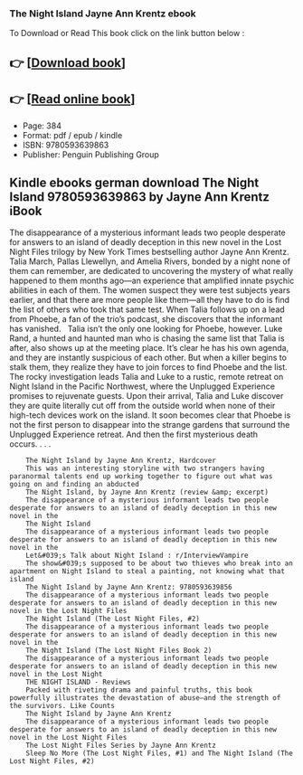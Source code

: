 ### The Night Island Jayne Ann Krentz ebook

To Download or Read This book click on the link button below :

## 👉  [**[Download book](http://ebooksharez.info/download.php?group=book&from=github.com&id=719409&lnk=1066 "Download book")**]

## 👉  [**[Read online book](http://ebooksharez.info/download.php?group=book&from=github.com&id=719409&lnk=1066 "Read online book")**]


* Page: 384
* Format: pdf / epub / kindle
* ISBN: 9780593639863
* Publisher: Penguin Publishing Group



## Kindle ebooks german download The Night Island 9780593639863 by Jayne Ann Krentz iBook



The disappearance of a mysterious informant leads two people desperate for answers to an island of deadly deception in this new novel in the Lost Night Files trilogy by New York Times bestselling author Jayne Ann Krentz.
  
 Talia March, Pallas Llewellyn, and Amelia Rivers, bonded by a night none of them can remember, are dedicated to uncovering the mystery of what really happened to them months ago—an experience that amplified innate psychic abilities in each of them. The women suspect they were test subjects years earlier, and that there are more people like them—all they have to do is find the list of others who took that same test. When Talia follows up on a lead from Phoebe, a fan of the trio’s podcast, she discovers that the informant has vanished.
  
 Talia isn’t the only one looking for Phoebe, however. Luke Rand, a hunted and haunted man who is chasing the same list that Talia is after, also shows up at the meeting place. It’s clear he has his own agenda, and they are instantly suspicious of each other. But when a killer begins to stalk them, they realize they have to join forces to find Phoebe and the list.
  
 The rocky investigation leads Talia and Luke to a rustic, remote retreat on Night Island in the Pacific Northwest, where the Unplugged Experience promises to rejuvenate guests. Upon their arrival, Talia and Luke discover they are quite literally cut off from the outside world when none of their high-tech devices work on the island. It soon becomes clear that Phoebe is not the first person to disappear into the strange gardens that surround the Unplugged Experience retreat. And then the first mysterious death occurs. . . .


        The Night Island by Jayne Ann Krentz, Hardcover
        This was an interesting storyline with two strangers having paranormal talents end up working together to figure out what was going on and finding an abducted 
        The Night Island, by Jayne Ann Krentz (review &amp; excerpt)
        The disappearance of a mysterious informant leads two people desperate for answers to an island of deadly deception in this new novel in the 
        The Night Island
        The disappearance of a mysterious informant leads two people desperate for answers to an island of deadly deception in this new novel in the 
        Let&#039;s Talk about Night Island : r/InterviewVampire
        The show&#039;s supposed to be about two thieves who break into an apartment on Night Island to steal a painting, not knowing what that island 
        The Night Island by Jayne Ann Krentz: 9780593639856
        The disappearance of a mysterious informant leads two people desperate for answers to an island of deadly deception in this new novel in the Lost Night Files 
        The Night Island (The Lost Night Files, #2)
        The disappearance of a mysterious informant leads two people desperate for answers to an island of deadly deception in this new novel in the 
        The Night Island (The Lost Night Files Book 2)
        The disappearance of a mysterious informant leads two people desperate for answers to an island of deadly deception in this new novel in the Lost Night 
        THE NIGHT ISLAND - Reviews
        Packed with riveting drama and painful truths, this book powerfully illustrates the devastation of abuse—and the strength of the survivors. Like Counts 
        The Night Island by Jayne Ann Krentz
        The disappearance of a mysterious informant leads two people desperate for answers to an island of deadly deception in this new novel in the Lost Night Files 
        The Lost Night Files Series by Jayne Ann Krentz
        Sleep No More (The Lost Night Files, #1) and The Night Island (The Lost Night Files, #2)
    





